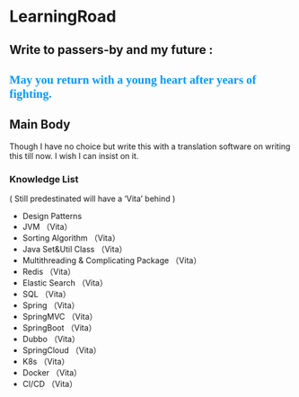 # LearningRoad

## Write to passers-by and my future :  
## <font face="STCAIYUN" color=#0099ff>May you return with a young heart after years of fighting.</font>

## Main Body

Though I have no choice but write this with a translation software on writing this till now. I wish I can insist on it.

### Knowledge List  
( Still predestinated will have a ‘Vita’ behind )

- Design Patterns
- JVM （Vita）
- Sorting Algorithm （Vita）
- Java Set&Util Class （Vita）
- Multithreading & Complicating Package （Vita）
- Redis （Vita）
- Elastic Search （Vita）
- SQL （Vita）
- Spring （Vita）
- SpringMVC （Vita）
- SpringBoot （Vita）
- Dubbo （Vita）
- SpringCloud （Vita）
- K8s （Vita）
- Docker （Vita）
- CI/CD （Vita）
